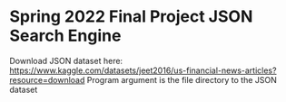 # Spring 2022 Final Project JSON Search Engine
Download JSON dataset here: https://www.kaggle.com/datasets/jeet2016/us-financial-news-articles?resource=download
Program argument is the file directory to the JSON dataset
